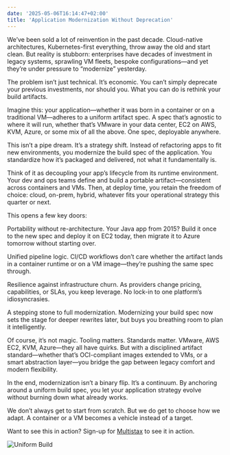 ```yaml
---
date: '2025-05-06T16:14:47+02:00'
title: 'Application Modernization Without Deprecation'
---
```

We’ve been sold a lot of reinvention in the past decade. Cloud-native architectures, Kubernetes-first everything, throw away the old and start clean. But reality is stubborn: enterprises have decades of investment in legacy systems, sprawling VM fleets, bespoke configurations—and yet they’re under pressure to “modernize” yesterday.

The problem isn’t just technical. It’s economic. You can’t simply deprecate your previous investments, nor should you. What you can do is rethink your build artifacts.

Imagine this: your application—whether it was born in a container or on a traditional VM—adheres to a uniform artifact spec. A spec that’s agnostic to where it will run, whether that’s VMware in your data center, EC2 on AWS, KVM, Azure, or some mix of all the above. One spec, deployable anywhere.

This isn’t a pipe dream. It’s a strategy shift. Instead of refactoring apps to fit new environments, you modernize the build spec of the application. You standardize how it’s packaged and delivered, not what it fundamentally is.

Think of it as decoupling your app’s lifecycle from its runtime environment. Your dev and ops teams define and build a portable artifact—consistent across containers and VMs. Then, at deploy time, you retain the freedom of choice: cloud, on-prem, hybrid, whatever fits your operational strategy this quarter or next.

This opens a few key doors:

Portability without re-architecture. Your Java app from 2015? Build it once to the new spec and deploy it on EC2 today, then migrate it to Azure tomorrow without starting over.

Unified pipeline logic. CI/CD workflows don’t care whether the artifact lands in a container runtime or on a VM image—they’re pushing the same spec through.

Resilience against infrastructure churn. As providers change pricing, capabilities, or SLAs, you keep leverage. No lock-in to one platform’s idiosyncrasies.

A stepping stone to full modernization. Modernizing your build spec now sets the stage for deeper rewrites later, but buys you breathing room to plan it intelligently.

Of course, it’s not magic. Tooling matters. Standards matter. VMware, AWS EC2, KVM, Azure—they all have quirks. But with a disciplined artifact standard—whether that’s OCI-compliant images extended to VMs, or a smart abstraction layer—you bridge the gap between legacy comfort and modern flexibility.

In the end, modernization isn’t a binary flip. It’s a continuum. By anchoring around a uniform build spec, you let your application strategy evolve without burning down what already works.

We don’t always get to start from scratch. But we do get to choose how we adapt. A container or a VM becomes a vehicle instead of a target.

Want to see this in action? Sign-up for [Multistax](https://app.multistax.io/auth/signup) to see it in action. 

![Uniform Build](/images/uniform-build.png)